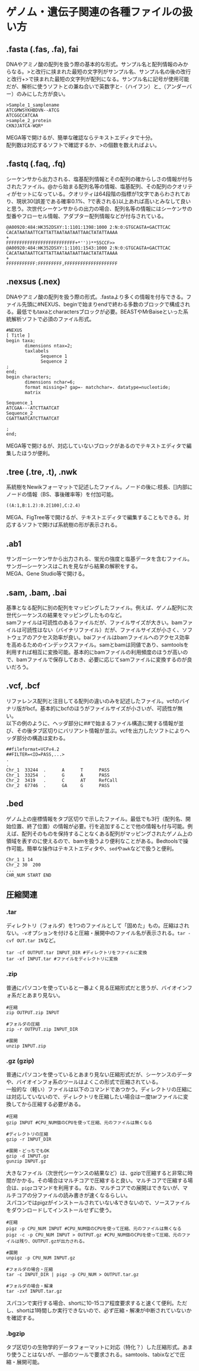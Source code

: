 # ゲノム・遺伝子関連の各種ファイルの扱い方

## .fasta (.fas, .fa), fai
DNAやアミノ酸の配列を扱う際の基本的な形式。サンプル名と配列情報のみからなる。>と改行に挟まれた最短の文字列がサンプル名、サンプル名の後の改行と改行+>で挟まれた最短の文字列が配列になる。サンプル名に記号が使用可能だが、解析に使うソフトとの兼ね合いで英数字と-（ハイフン）と\_（アンダーバー）のみにした方が良い。<br>
```
>Sample_1_samplename
ATCGMWSYKHBDVN--ATCG
ATCGGCCATCAA
>sample_2_protein
CKNJJATCA-WQR*
```
MEGA等で開けるが、簡単な確認ならテキストエディタで十分。<br>
配列数は対応するソフトで確認するか、>の個数を数えればよい。
## .fastq (.faq, .fq)
シーケンサから出力される、塩基配列情報とその配列の確からしさの情報が付与されたファイル。@から始まる配列名等の情報、塩基配列、その配列のクオリティがセットになっている。クオリティは64段階の指標が1文字であらわされており、現状30(誤差である確率0.1%、?で表される)以上あれば高いとみなして良いと思う。次世代シーケンサからの出力の場合、配列名等の情報にはシーケンサの型番やフローセル情報、アダプター配列情報などが付与されている。
```
@A00920:484:HK352DSXY:1:1101:1398:1000 2:N:0:GTGCAGTA+GACTTCAC
CACATAATAATTCATTATTAATAATAATTAACTATATTAAAA
+
FFFFFFFFFFFFFFFFFFFFFFFFFF+*''))**55CCF>>
@A00920:484:HK352DSXY:1:1101:1543:1000 2:N:0:GTGCAGTA+GACTTCAC
CACATAATAATTCATTATTAATAATAATTAACTATATTAAAA
+
FFFFFFFFFFF:FFFFFFFFF,FFFFFFFFFFFFFFFFFFFF
```
## .nexsus (.nex)
DNAやアミノ酸の配列を扱う際の形式。.fastaより多くの情報を付与できる。ファイル先頭に#NEXUS、beginで始まりendで終わる多数のブロックで構成される。最低でもtaxaとcharactersブロックが必要。BEASTやMrBaiseといった系統解析ソフトで必須のファイル形式。

```
#NEXUS
[ Title ]
begin taxa;
       dimensions ntax=2;
       taxlabels
             Sequence 1
             Sequence 2
;
end;
begin characters;
       dimensions nchar=6;
       format missing=? gap=- matchchar=. datatype=nucleotide;
       matrix

Sequence_1
ATCGAA---ATCTTAATCAT
Sequence_2
CGATTAATCATCTTAATCAT

;
end;
```
MEGA等で開けるが、対応していないブロックがあるのでテキストエディタで編集したほうが便利。
## .tree (.tre, .t), .nwk
系統樹をNewikフォーマットで記述したファイル。ノードの後に:枝長、[]内部にノードの情報（BS、事後確率等）を付加可能。
```
((A:1,B:1.2):0.2[100],C:2.4)
```
MEGA、FigTree等で開けるが、テキストエディタで編集することもできる。対応するソフトで開けば系統樹の形が表示される。<br>

## .ab1
サンガーシーケンサから出力される、蛍光の強度と塩基データを含むファイル。サンガ―シーケンスはこれを見ながら結果の解釈をする。<br>
MEGA、Gene Studio等で開ける。

## .sam, .bam, .bai
基準となる配列に別の配列をマッピングしたファイル。例えば、ゲノム配列に次世代シーケンスの結果をマッピングしたものなど。<br>
samファイルは可読性のあるファイルだが、ファイルサイズが大きい。bamファイルは可読性はない（バイナリファイル）だが、ファイルサイズが小さく、ソフトウェアのアクセス効率が良い。baiファイルはbamファイルへのアクセス効率を高めるためのインデックスファイル。samとbamは同値であり、samtoolsを利用すれば相互に変換可能。基本的にbamファイルの利用頻度のほうが高いので、bamファイルで保存しておき、必要に応じてsamファイルに変換するのが良いだろう。

## .vcf, .bcf
リファレンス配列と注目してる配列の違いのみを記述したファイル。vcfのバイナリ版がbcf。基本的にbcfのほうがファイルサイズが小さいが、可読性が無い。<br>
以下の例のように、ヘッダ部分に##で始まるファイル構造に関する情報が並び、その後タブ区切りにバリアント情報が並ぶ。vcfを出力したソフトによりヘッダ部分の構造は変わる。
```
##fileformat=VCFv4.2
##FILTER=<ID=PASS,...>
.
.
Chr_1  33244  .      A      T      PASS
Chr_1  33254  .      G      A      PASS
Chr_2  3419   .      C      AT     RefCall
Chr_2  67746  .      GA     G      PASS
```
## .bed
ゲノム上の座標情報をタブ区切りで示したファイル。最低でも3行（配列名、開始位置、終了位置）の情報が必要。行を追加することで他の情報も付与可能。例えば、配列そのものを保持することなくある配列がマッピングされたゲノム上の領域を表すのに使えるので、bamを扱うより便利なことがある。Bedtoolsで操作可能。簡単な操作はテキストエディタや、`sed`や`awk`などで扱うと便利。<br>
```
Chr_1 1 14
Chr_2 30  200
...
CHR_NUM START END
```

## 圧縮関連

### .tar
ディレクトリ（フォルダ）を1つのファイルとして「固めた」もの。圧縮はされない。`-v`オプションを付けると圧縮・展開中のファイル名が表示される。`tar -cvf OUT.tar IN`など。
```
tar -cf OUTPUT.tar INPUT_DIR #ディレクトリをファイルに変換
tar -xf INPUT.tar #ファイルをディレクトリに変換
```
### .zip
普通にパソコンを使っていると一番よく見る圧縮形式だと思うが、バイオインフォ系だとあまり見ない。
```
#圧縮
zip OUTPUT.zip INPUT

#フォルダの圧縮
zip -r OUTPUT.zip INPUT_DIR

#展開
unzip INPUT.zip
```
### .gz (gzip)
普通にパソコンを使っているとあまり見ない圧縮形式だが、シーケンスのデータや、バイオインフォ系のツールはよくこの形式で圧縮されている。<br>
一般的な（軽い）ファイルは以下のコマンドであつかう。ディレクトリの圧縮には対応していないので、ディレクトリを圧縮したい場合は一度tarファイルに変換してから圧縮する必要がある。
```
#圧縮
gzip INPUT #CPU_NUM個のCPUを使って圧縮、元のファイルは無くなる

#ディレクトリの圧縮
gzip -r INPUT_DIR

#展開・どっちでもOK
gzip -d INPUT.gz
gunzip INPUT.gz
```
大きなファイル（次世代シーケンスの結果など）は、gzipで圧縮すると非常に時間がかかる。その場合はマルチコアで圧縮すると良い。マルチコアで圧縮する場合は、`pigz`コマンドを利用する。なお、マルチコアでの展開はできないが、マルチコアの分ファイルの読み書きが速くなるらしい。<br>
スパコンではpigzがインストールされていない&できないので、ソースファイルをダウンロードしてインストールせずに使う。
```
#圧縮
pigz -p CPU_NUM INPUT #CPU_NUM個のCPUを使って圧縮、元のファイルは無くなる
pigz -c -p CPU_NUM INPUT > OUTPUT.gz #CPU_NUM個のCPUを使って圧縮、元のファイルは残り、OUTPUT.gzが出力される。

#展開
unpigz -p CPU_NUM INPUT.gz

#フォルダの場合・圧縮
tar -c INPUT_DIR | pigz -p CPU_NUM > OUTPUT.tar.gz

#フォルダの場合・解凍
tar -zxf INPUT.tar.gz
```
スパコンで実行する場合、shortに10-15コア程度要求すると速くて便利。ただし、shortは1時間しか実行できないので、必ず圧縮・解凍が中断されていないかを確認する。

### .bgzip
タブ区切りの生物学的データフォーマットに対応（特化？）した圧縮形式。あまり使うことはないが、一部のツールで要求される。samtools、tabixなどで圧縮・展開可能。


